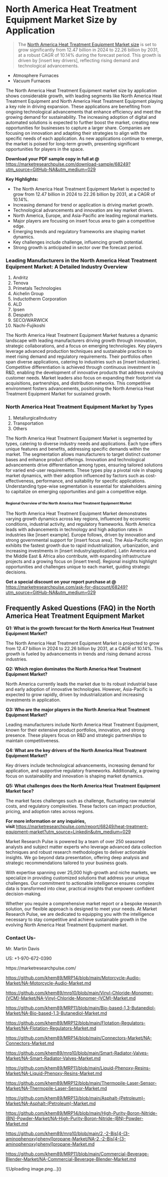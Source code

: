 <h1>North America Heat Treatment Equipment Market&nbsp;Size by Application</h1><blockquote><p>The <a href="https://marketresearchpulse.com/download-sample/68249?utm_source=GitHub-NA&amp;utm_medium=029">North America Heat Treatment Equipment Market size</a> is set to grow significantly from 12.47 billion in 2024 to 22.26 billion by 2031, at a robust CAGR of 10.14% during the forecast period. This growth is driven by [insert key drivers], reflecting rising demand and technological advancements.</p></blockquote><ul><li>Atmosphere Furnaces <li> Vacuum Furnaces</li></ul><p>The North America Heat Treatment Equipment market size by application shows considerable growth, with leading segments like North America Heat Treatment Equipment and North America Heat Treatment Equipment playing a key role in driving expansion. These applications are benefiting from ongoing technological advancements that enhance efficiency and meet the growing demand for sustainability. The increasing adoption of digital and automated solutions is expected to further boost the market, creating new opportunities for businesses to capture a larger share. Companies are focusing on innovation and adapting their strategies to align with the specific needs of each application. As new applications continue to emerge, the market is poised for long-term growth, presenting significant opportunities for players in the space.</p><p><strong>Download your PDF sample copy in full at @ </strong><a href="https://marketresearchpulse.com/download-sample/68249?utm_source=GitHub-NA&amp;utm_medium=029">https://marketresearchpulse.com/download-sample/68249?utm_source=GitHub-NA&amp;utm_medium=029</a></p><p><strong>Key Highlights: </strong></p><ul><li>The North America Heat Treatment Equipment Market is expected to grow from 12.47 billion in 2024 to 22.26 billion by 2031, at a CAGR of 10.14%.</li><li>Increasing demand for trend or application is driving market growth.</li><li>Technological advancements and innovation are key market drivers.</li><li>North America, Europe, and Asia-Pacific are leading regional markets.</li><li>Major players are focusing on insert focus area to gain a competitive edge.</li><li>Emerging trends and regulatory frameworks are shaping market dynamics.</li><li>Key challenges include challenge, influencing growth potential.</li><li>Strong growth is anticipated in sector over the forecast period.</li></ul><h3>Leading Manufacturers in the North America Heat Treatment Equipment Market: A Detailed Industry Overview</h3><ol><li>Andritz</li><li>Tenova</li><li>Primetals Technologies</li><li>Aichelin Group</li><li>Inductotherm Corporation</li><li>ALD</li><li>Ipsen</li><li>Despatch</li><li>SECO/WARWICK</li><li>Nachi-Fujikoshi</li></ol><div class="flex max-w-full flex-col flex-grow"><div class="min-h-8 text-message flex w-full flex-col items-end gap-2 whitespace-normal break-words [.text-message+&amp;]:mt-5" dir="auto" data-message-author-role="assistant" data-message-id="fd8432e4-4910-450d-b182-61b7bfb0a01f" data-message-model-slug="gpt-4o"><div class="flex w-full flex-col gap-1 empty:hidden first:pt-[3px]"><div class="markdown prose w-full break-words dark:prose-invert light"><p>The North America Heat Treatment Equipment Market features a dynamic landscape with leading manufacturers driving growth through innovation, strategic collaborations, and a focus on emerging technologies. Key players leverage advanced production techniques and sustainable practices to meet rising demand and regulatory requirements. Their portfolios often span diverse applications, catering to industries such as [insert industries]. Competitive differentiation is achieved through continuous investment in R&amp;D, enabling the development of innovative products that address evolving customer needs. Market leaders also focus on expanding their footprint via acquisitions, partnerships, and distribution networks. This competitive environment fosters advancements, positioning the North America Heat Treatment Equipment Market for sustained growth.</p></div></div></div></div><h3>North America Heat Treatment Equipment Market by Types</h3><ol><li>MetallurgicalIndustry <li> Transportation <li> Others</li></ol><div class="flex max-w-full flex-col flex-grow"><div class="min-h-8 text-message flex w-full flex-col items-end gap-2 whitespace-normal break-words [.text-message+&amp;]:mt-5" dir="auto" data-message-author-role="assistant" data-message-id="084470be-0bb7-4664-bddf-5156b4f41249" data-message-model-slug="gpt-4o-mini"><div class="flex w-full flex-col gap-1 empty:hidden first:pt-[3px]"><div class="markdown prose w-full break-words dark:prose-invert light"><p>The North America Heat Treatment Equipment Market is segmented by types, catering to diverse industry needs and applications. Each type offers unique features and benefits, addressing specific demands within the market. The segmentation allows manufacturers to target distinct customer bases and enhance product offerings. Innovation and technological advancements drive differentiation among types, ensuring tailored solutions for varied end-user requirements. These types play a pivotal role in shaping market dynamics, with their adoption influenced by factors such as cost-effectiveness, performance, and suitability for specific applications. Understanding type-wise segmentation is essential for stakeholders aiming to capitalize on emerging opportunities and gain a competitive edge.</p></div></div></div></div><h3><span style="font-size: 11px;">Regional Overview of the North America Heat Treatment Equipment Market</span></h3><div class="flex max-w-full flex-col flex-grow"><div class="min-h-8 text-message flex w-full flex-col items-end gap-2 whitespace-normal break-words [.text-message+&amp;]:mt-5" dir="auto" data-message-author-role="assistant" data-message-id="e9038762-ce64-4e30-91c9-9bd413514231" data-message-model-slug="gpt-4o-mini"><div class="flex w-full flex-col gap-1 empty:hidden first:pt-[3px]"><div class="markdown prose w-full break-words dark:prose-invert light"><p>The North America Heat Treatment Equipment Market demonstrates varying growth dynamics across key regions, influenced by economic conditions, industrial activity, and regulatory frameworks. North America leads with advancements in technology and high adoption rates in industries like [insert example]. Europe follows, driven by innovation and strong governmental support for [insert focus area]. The Asia-Pacific region exhibits the fastest growth due to rapid industrialization, urbanization, and increasing investments in [insert industry/application]. Latin America and the Middle East &amp; Africa also contribute, with expanding infrastructure projects and a growing focus on [insert trend]. Regional insights highlight opportunities and challenges unique to each market, guiding strategic decisions.</p></div></div></div></div><p><strong>Get a special discount on your report purchase at @ </strong><a href="https://marketresearchpulse.com/ask-for-discount/68249?utm_source=GitHub-NA&amp;utm_medium=029">https://marketresearchpulse.com/ask-for-discount/68249?utm_source=GitHub-NA&amp;utm_medium=029</a></p><h2>Frequently Asked Questions (FAQ) in the North America Heat Treatment Equipment Market</h2><p><strong>Q1: What is the growth forecast for the North America Heat Treatment Equipment Market?</strong></p><p>The North America Heat Treatment Equipment Market is projected to grow from 12.47 billion in 2024 to 22.26 billion by 2031, at a CAGR of 10.14%. This growth is fueled by advancements in trends and rising demand across industries.</p><p><strong>Q2: Which region dominates the North America Heat Treatment Equipment Market?</strong></p><p>North America currently leads the market due to its robust industrial base and early adoption of innovative technologies. However, Asia-Pacific is expected to grow rapidly, driven by industrialization and increasing investments in application.</p><p><strong>Q3: Who are the major players in the North America Heat Treatment Equipment Market?</strong></p><p>Leading manufacturers include North America Heat Treatment Equipment, known for their extensive product portfolios, innovation, and strong presence. These players focus on R&amp;D and strategic partnerships to maintain competitiveness.</p><p><strong>Q4: What are the key drivers of the North America Heat Treatment Equipment Market?</strong></p><p>Key drivers include technological advancements, increasing demand for application, and supportive regulatory frameworks. Additionally, a growing focus on sustainability and innovation is shaping market dynamics.</p><p><strong>Q5: What challenges does the North America Heat Treatment Equipment Market face?</strong></p><p>The market faces challenges such as challenge, fluctuating raw material costs, and regulatory complexities. These factors can impact production, pricing, and adoption rates across regions.</p><p><strong>For more information or any inquiries, visit&nbsp;</strong><a href="https://marketresearchpulse.com/report/68249/heat-treatment-equipment-market?utm_source=Linkedin&utm_medium=029">https://marketresearchpulse.com/report/68249/heat-treatment-equipment-market?utm_source=Linkedin&utm_medium=029</a></p><p>Market Research Pulse is powered by a team of over 250 seasoned analysts and subject matter experts who leverage advanced data collection techniques and robust research methodologies to deliver actionable insights. We go beyond data presentation, offering deep analysis and strategic recommendations tailored to your business goals.</p><p>With expertise spanning over 25,000 high-growth and niche markets, we specialize in providing customized solutions that address your unique challenges. Our commitment to actionable intelligence ensures complex data is transformed into clear, practical insights that empower confident decision-making.</p><p>Whether you require a comprehensive market report or a bespoke research solution, our flexible approach is designed to meet your needs. At Market Research Pulse, we are dedicated to equipping you with the intelligence necessary to stay competitive and achieve sustainable growth in the evolving North America Heat Treatment Equipment market.</p><h3><strong>Contact Us-</strong></h3><p>Mr. Martin Davis</p><p>US: +1-970-672-0390</p><p>https://marketresearchpulse.com/</p><p><a href="https://github.com/khem89/MRP14/blob/main/Motorcycle-Audio-Market/NA-Motorcycle-Audio-Market.md">https://github.com/khem89/MRP14/blob/main/Motorcycle-Audio-Market/NA-Motorcycle-Audio-Market.md</a></p><p><a href="https://github.com/khem89/mrp10/blob/main/Vinyl-Chloride-Monomer-(VCM)-Market/NA-Vinyl-Chloride-Monomer-(VCM)-Market.md">https://github.com/khem89/mrp10/blob/main/Vinyl-Chloride-Monomer-(VCM)-Market/NA-Vinyl-Chloride-Monomer-(VCM)-Market.md</a></p><p><a href="https://github.com/khem89/MRP11/blob/main/Bio-based-1,3-Butanediol-Market/NA-Bio-based-1,3-Butanediol-Market.md">https://github.com/khem89/MRP11/blob/main/Bio-based-1,3-Butanediol-Market/NA-Bio-based-1,3-Butanediol-Market.md</a></p><p><a href="https://github.com/khem89/MRP12/blob/main/Flotation-Regulators-Market/NA-Flotation-Regulators-Market.md">https://github.com/khem89/MRP12/blob/main/Flotation-Regulators-Market/NA-Flotation-Regulators-Market.md</a></p><p><a href="https://github.com/khem89/MRP14/blob/main/Connectors-Market/NA-Connectors-Market.md">https://github.com/khem89/MRP14/blob/main/Connectors-Market/NA-Connectors-Market.md</a></p><p><a href="https://github.com/khem89/mrp10/blob/main/Smart-Radiator-Valves-Market/NA-Smart-Radiator-Valves-Market.md">https://github.com/khem89/mrp10/blob/main/Smart-Radiator-Valves-Market/NA-Smart-Radiator-Valves-Market.md</a></p><p><a href="https://github.com/khem89/MRP11/blob/main/Liquid-Phenoxy-Resins-Market/NA-Liquid-Phenoxy-Resins-Market.md">https://github.com/khem89/MRP11/blob/main/Liquid-Phenoxy-Resins-Market/NA-Liquid-Phenoxy-Resins-Market.md</a></p><p><a href="https://github.com/khem89/MRP12/blob/main/Thermopile-Laser-Sensor-Market/NA-Thermopile-Laser-Sensor-Market.md">https://github.com/khem89/MRP12/blob/main/Thermopile-Laser-Sensor-Market/NA-Thermopile-Laser-Sensor-Market.md</a></p><p><a href="https://github.com/khem89/MRP13/blob/main/Asphalt-(Petroleum)-Market/NA-Asphalt-(Petroleum)-Market.md">https://github.com/khem89/MRP13/blob/main/Asphalt-(Petroleum)-Market/NA-Asphalt-(Petroleum)-Market.md</a></p><p><a href="https://github.com/khem89/MRP14/blob/main/High-Purity-Boron-Nitride-(BN)-Powder-Market/NA-High-Purity-Boron-Nitride-(BN)-Powder-Market.md">https://github.com/khem89/MRP14/blob/main/High-Purity-Boron-Nitride-(BN)-Powder-Market/NA-High-Purity-Boron-Nitride-(BN)-Powder-Market.md</a></p><p><a href="https://github.com/khem89/mrp10/blob/main/2,-2-Bis[4-(3-aminophenoxy)phenyl]propane-Market/NA-2,-2-Bis[4-(3-aminophenoxy)phenyl]propane-Market.md">https://github.com/khem89/mrp10/blob/main/2,-2-Bis[4-(3-aminophenoxy)phenyl]propane-Market/NA-2,-2-Bis[4-(3-aminophenoxy)phenyl]propane-Market.md</a></p><p><a href="https://github.com/khem89/MRP11/blob/main/Commercial-Beverage-Blender-Market/NA-Commercial-Beverage-Blender-Market.md">https://github.com/khem89/MRP11/blob/main/Commercial-Beverage-Blender-Market/NA-Commercial-Beverage-Blender-Market.md</a></p>
![Uploading image.png…]()
